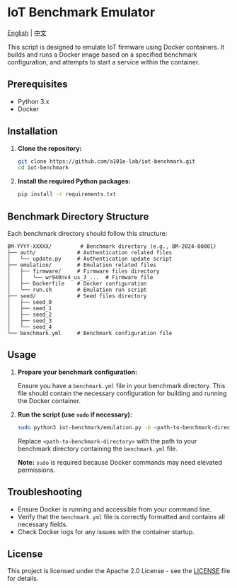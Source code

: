 # IoT Benchmark Emulator

[English](README.md) | [中文](readme/README_zh.md)

This script is designed to emulate IoT firmware using Docker containers. It builds and runs a Docker image based on a specified benchmark configuration, and attempts to start a service within the container.

## Prerequisites

- Python 3.x
- Docker

## Installation

1. **Clone the repository:**

   ```bash
   git clone https://github.com/a101e-lab/iot-benchmark.git
   cd iot-benchmark
   ```

2. **Install the required Python packages:**

   ```bash
   pip install -r requirements.txt
   ```

## Benchmark Directory Structure

Each benchmark directory should follow this structure:

```
BM-YYYY-XXXXX/         # Benchmark directory (e.g., BM-2024-00001)
├── auth/             # Authentication related files
│   └── update.py     # Authentication update script
├── emulation/        # Emulation related files
│   ├── firmware/     # Firmware files directory
│   │   └── wr940nv4_us_3_...  # Firmware file
│   ├── Dockerfile    # Docker configuration
│   └── run.sh        # Emulation run script
├── seed/             # Seed files directory
│   ├── seed_0
│   ├── seed_1
│   ├── seed_2
│   ├── seed_3
│   └── seed_4
└── benchmark.yml     # Benchmark configuration file
```

## Usage

1. **Prepare your benchmark configuration:**

   Ensure you have a `benchmark.yml` file in your benchmark directory. This file should contain the necessary configuration for building and running the Docker container.

2. **Run the script (use `sudo` if necessary):**

   ```bash
   sudo python3 iot-benchmark/emulation.py -b <path-to-benchmark-directory>
   ```

   Replace `<path-to-benchmark-directory>` with the path to your benchmark directory containing the `benchmark.yml` file.

   **Note:** `sudo` is required because Docker commands may need elevated permissions.

## Troubleshooting

- Ensure Docker is running and accessible from your command line.
- Verify that the `benchmark.yml` file is correctly formatted and contains all necessary fields.
- Check Docker logs for any issues with the container startup.

## License

This project is licensed under the Apache 2.0 License - see the [LICENSE](LICENSE) file for details.

